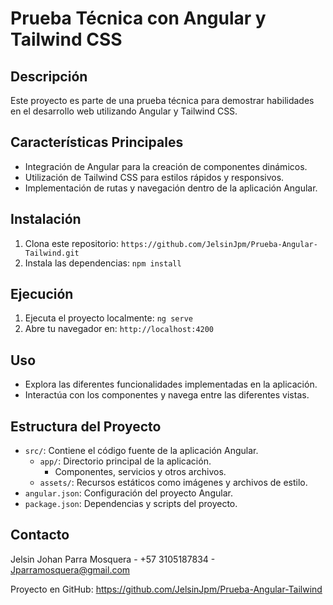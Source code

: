 # Prueba Técnica con Angular y Tailwind CSS

## Descripción
Este proyecto es parte de una prueba técnica para demostrar habilidades en el desarrollo web utilizando Angular y Tailwind CSS.

## Características Principales
- Integración de Angular para la creación de componentes dinámicos.
- Utilización de Tailwind CSS para estilos rápidos y responsivos.
- Implementación de rutas y navegación dentro de la aplicación Angular.

## Instalación
1. Clona este repositorio: `https://github.com/JelsinJpm/Prueba-Angular-Tailwind.git`
2. Instala las dependencias: `npm install`

## Ejecución
1. Ejecuta el proyecto localmente: `ng serve`
2. Abre tu navegador en: `http://localhost:4200`

## Uso
- Explora las diferentes funcionalidades implementadas en la aplicación.
- Interactúa con los componentes y navega entre las diferentes vistas.

## Estructura del Proyecto
- `src/`: Contiene el código fuente de la aplicación Angular.
  - `app/`: Directorio principal de la aplicación.
    - Componentes, servicios y otros archivos.
  - `assets/`: Recursos estáticos como imágenes y archivos de estilo.
- `angular.json`: Configuración del proyecto Angular.
- `package.json`: Dependencias y scripts del proyecto.

## Contacto
Jelsin Johan Parra Mosquera - +57 3105187834 - Jparramosquera@gmail.com

Proyecto en GitHub: https://github.com/JelsinJpm/Prueba-Angular-Tailwind

